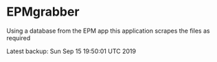 # EPMgrabber
Using a database from the EPM app this application scrapes the files as required


Latest backup: Sun Sep 15 19:50:01 UTC 2019
